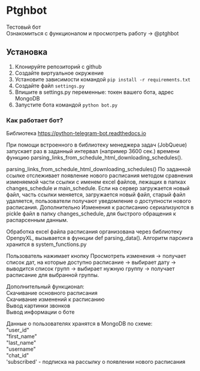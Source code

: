 # Ptghbot
Тестовый бот<br />
Ознакомиться с функционалом и просмотреть работу -> @ptghbot

## Установка

1. Клонируйте репозиторий с github
2. Создайте виртуальное окружение
3. Установите зависимости командой `pip install -r requirements.txt`
4. Создайте файл `settings.py`
5. Впишите в settings.py переменные: токен вашего бота, адрес MongoDB
7. Запустите бота командой `python bot.py`

### Как работает бот?
Библиотека
https://python-telegram-bot.readthedocs.io

При помощи встроенного в библиотеку менеджера задач (JobQueue) запускает раз в заданный интервал (например 3600 сек.) времени функцию parsing_links_from_schedule_html_downloading_schedules().

parsing_links_from_schedule_html_downloading_schedules()
По заданной ссылке отслеживает появление нового расписания методом сравнения изменяемой  части ссылки с именем excel файлов, лежащих в папках changes_schedule и main_schedule.
Если на сервер загружается новый файл, часть ссылки меняется, загружается новый файл, старый файл удаляется, пользователи получают уведомление о доступности нового расписания. Дополнительно Изменения к расписанию сериализуются в pickle файл в папку changes_schedule, для быстрого обращения к распарсенным данным. 

Обработка excel файла расписания организована через библиотеку OpenpyXL, вызывается в функции def parsing_data().
Алгоритм парсинга хранится в system_functions.py

Пользователь нажимает кнопку Просмотреть изменения -> получает список дат, на которые доступно расписание -> выбирает дату -> выводится список групп -> выбирает нужную группу -> получает расписание для выбранной группы.

Дополнительный функционал: <br />
Скачивание основного расписания <br />
Скачивание изменений к расписанию <br />
Вывод картинки звонков <br />
Вывод информации о боте <br />

Данные о пользователях хранятся в MongoDB по схеме: <br />
"user_id" <br />
"first_name" <br />
"last_name" <br />
"username" <br />
"chat_id" <br />
'subscribed' - подписка на рассылку о появлении нового расписания